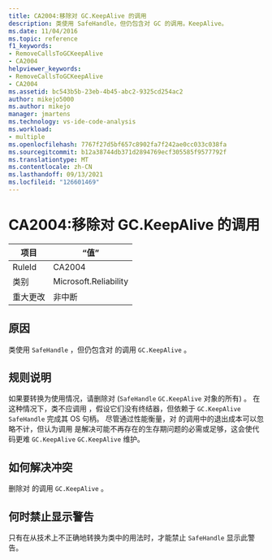 ```yaml
---
title: CA2004:移除对 GC.KeepAlive 的调用
description: 类使用 SafeHandle，但仍包含对 GC 的调用。KeepAlive。
ms.date: 11/04/2016
ms.topic: reference
f1_keywords:
- RemoveCallsToGCKeepAlive
- CA2004
helpviewer_keywords:
- RemoveCallsToGCKeepAlive
- CA2004
ms.assetid: bc543b5b-23eb-4b45-abc2-9325cd254ac2
author: mikejo5000
ms.author: mikejo
manager: jmartens
ms.technology: vs-ide-code-analysis
ms.workload:
- multiple
ms.openlocfilehash: 7767f27d5bf657c8902fa7f242ae0cc033c038fa
ms.sourcegitcommit: b12a38744db371d2894769ecf305585f9577792f
ms.translationtype: MT
ms.contentlocale: zh-CN
ms.lasthandoff: 09/13/2021
ms.locfileid: "126601469"
---
```

# <a name="ca2004-remove-calls-to-gckeepalive"></a>CA2004:移除对 GC.KeepAlive 的调用

|项目|“值”|
|-|-|
|RuleId|CA2004|
|类别|Microsoft.Reliability|
|重大更改|非中断|

## <a name="cause"></a>原因
类使用 `SafeHandle` ，但仍包含对 的调用 `GC.KeepAlive` 。

## <a name="rule-description"></a>规则说明
如果要转换为使用情况，请删除对 (`SafeHandle` `GC.KeepAlive` 对象的所有) 。 在这种情况下，类不应调用 ，假设它们没有终结器，但依赖于 `GC.KeepAlive` `SafeHandle` 完成其 OS 句柄。  尽管通过性能衡量，对 的调用中的退出成本可以忽略不计，但认为调用 是解决可能不再存在的生存期问题的必需或足够，这会使代码更难 `GC.KeepAlive` `GC.KeepAlive` 维护。

## <a name="how-to-fix-violations"></a>如何解决冲突
删除对 的调用 `GC.KeepAlive` 。

## <a name="when-to-suppress-warnings"></a>何时禁止显示警告
只有在从技术上不正确地转换为类中的用法时，才能禁止 `SafeHandle` 显示此警告。
